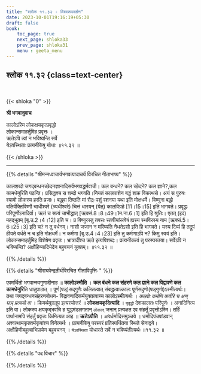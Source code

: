 ```yaml
---
title: "श्लोक ११.३२ - विश्वरूपदर्शन"
date: 2023-10-01T19:16:19+05:30
draft: false
book:
    toc_page: true
    next_page: shloka33
    prev_page: shloka31
    menu : geeta_menu
---
```




## श्लोक ११.३२ {class=text-center}

<br/>

{{< shloka  "0"  >}}

**श्री भगवानुवाच**

कालोऽस्मि लोकक्षयकृत्प्रवृद्धो  
लोकान्समाहर्तुमिह प्रवृत्तः ।    
ऋतेऽपि त्वां न भविष्यन्ति सर्वे  
येऽवस्थिताः प्रत्यनीकेषु योधाः ॥११.३२ ॥

{{< /shloka >}}

---


{{% details "श्रीमन्मध्वाचार्यभगवत्पादाचर्य विरचित  गीताभाष्य" %}}

कालशब्दो जगद्बन्धनच्छेदनज्ञानादिसर्वभगवद्धर्मवाची। 
कल बन्धने? कल च्छेदने? कल ज्ञाने?,कल कामधेनुरिति पठन्ति। 
प्रसिद्धश्च स शब्दो भगवति।नियतं कालपाशेन बद्धं शक्र 
विकत्थसे। अयं स पुरुषः श्यामो लोकस्य हरति प्रजाः। 
बद्ध्वा तिष्ठति मां रौद्रः पशुं रशनया यथा इति मोक्षधर्मे। 
विष्णुना बद्धो बलिर्वक्तिविष्णौ चाधीश्वरे (त्र्यधीश्वरे) 
चित्तं धारयन् (येत्) कालविग्रहे [11।15।15] इति भागवते। 
प्रवृद्धः परिपूर्णोऽनादिर्वा। 
ऋतं च सत्यं चाभीद्धात् [ऋक्सं.8।8।49।1म.ना.6।1] 
इति हि श्रुतिः। 
एतत् (इदं) महद्भूतम् [बृ.उ.2।4।12] इति च।
प्र विष्णुरस्तु तवसः स्तवीयांस्त्वेषं ह्यस्य स्थविरस्य 
नाम [ऋक्सं.5।6।25।3] इति च? न तु वर्धनम्।
नासौ जजान न मरिष्यति नैधतेऽसौ इति हि भागवते। 
यस्य दिव्यं हि तद्रूपं हीयते वर्धते न च इति मोक्षधर्मे। 
न कर्मणा [बृ.उ.4।4।23] इति तु कर्मणाऽपि न? किमु स्वयं इति। 
लोकान्समाहर्तुमिह विशेषेण प्रवृत्तः। भ्रात्रादींश्च ऋते 
इत्यपिशब्दः। प्रत्यनीकत्वं तु परस्परतया। सर्वेऽपि न 
भविष्यन्ति? अक्षौहिण्यादिभेदेन बहुवचनं युक्तम्।  ॥११.३२ ॥

{{% /details %}}



{{% details "श्रीराघवेन्द्रतीर्थविरचित गीताविवृत्तिः " %}}

एवमर्थितो भगवान्स्वगुणादीनाह ॥ **कालोऽस्मौति** । 
**कल बंधने कल संहरणे कल ज्ञाने कल विद्वावणे कल कामधेनुरि**ति धातुपाठात्‌ ।
पूर्ण(षड्‌)सद्गुणैः कलितत्वात्‌ संबद्धत्वात्कालः 
पूर्णसदुणो(षड्गुणो)ऽस्मीत्यर्थः। 
तथा जगद्बन्धनसंहरणबोधन- विद्रावणादिकर्मयुक्तत्वाच्च 
कालोऽस्मीत्यर्थः ।
*कलतेः कर्मणि कर्तरि च अण्‌ घञ् प्रत्ययो वा* । 
किमर्थमुग्रलूप इत्यस्योत्तरं
॥ **लोकक्षयकृदित्यादि** । `पृवृद्धो` देशकालतः परिपूर्णः 
। अनादिनित्य इति वा। लोकस्य क्षयकृद्भवन्नि ह 
युद्धमंडलगतान्‌ `लोकान्`‌ जनान् प्रत्यक्षत एव 
संहर्तुं प्रवृत्तोऽस्मि। तर्हि पार्थानामपि संहर्तुं 
प्रवृत्तः किमित्यत आह
॥ **ऋतेऽपौति** । `अपि`र्धर्मादिसमुञ्चये । 
धर्मादिपंचपांडवान्‌ अश्वत्थामकृतवर्मकृपांश्च विनेत्यर्थः । 
प्रत्यनीकेषु परस्परं प्रतिस्पर्धितया स्थिते 
सेनाद्वये। अक्षौहिणीबहुत्वाभिप्रायेण बहुवचनम्‌ । 
`येऽवस्थिता` योधास्ते सर्वे न भविष्यंतीत्यर्थः ॥११.३२ ॥

{{% /details %}}



{{% details "पद विचार" %}}


{{% /details %}}
